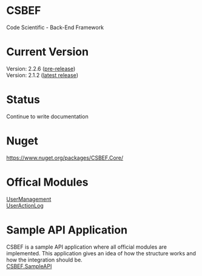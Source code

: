 # CSBEF
Code Scientific - Back-End Framework

# Current Version
Version: 2.2.6 ([pre-release](https://github.com/mkurak/CSBEF/releases/tag/2.2.6))
<br>
Version: 2.1.2 ([latest release](https://github.com/mkurak/CSBEF/releases/tag/2.1.2))

# Status
Continue to write documentation

# Nuget
https://www.nuget.org/packages/CSBEF.Core/

# Offical Modules
[UserManagement](https://github.com/mkurak/CSBEF.Module.UserManagement)
<br>
[UserActionLog](https://github.com/mkurak/CSBEF.Module.UserActionLog)

# Sample API Application
CSBEF is a sample API application where all official modules are implemented. This application gives an idea of how the structure works and how the integration should be.
<br>
[CSBEF.SampleAPI](https://github.com/mkurak/CSBEF.SimpleAPI)
